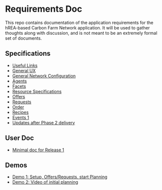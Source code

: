 # Requirements Doc

This repo contains documentation of the application requirements for the hREA-based Carbon Farm Network application.  It will be used to gather thoughts along with discussion, and is not meant to be an extremely formal set of documents.

## Specifications

* [Useful Links](Links.md)
* [General UX](GeneralUX.md)
* [General Network Configuration](network-config.md)
* [Agents](Agent.md)
* [Facets](Facets.md)
* [Resource Specifications](ResourceSpecification.md)
* [Offers](Offers.md)
* [Requests](Requests.md)
* [Order](Order.md)
* [Recipes](Recipes.md)
* [Events 1](events.md)
* [Updates after Phase 2 delivery](updates-july-1.md)

## User Doc

* [Minimal doc for Release 1](user-rel1.md)

## Demos

* [Demo 1: Setup, Offers/Requests, start Planning](https://github.com/Carbon-Farm-Network/app-carbon-farm-network/wiki/Demo:--Setup,-Offers-Requests,-Planning-(start))
* [Demo 2: Video of initial planning](https://www.youtube.com/watch?v=aVUUGcGyeF4)

